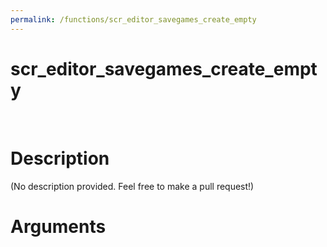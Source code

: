 ```yaml
---
permalink: /functions/scr_editor_savegames_create_empty
---
```

# scr_editor_savegames_create_empty  
&nbsp;  
# Description  
(No description provided. Feel free to make a pull request!) 
&nbsp;  
# Arguments


